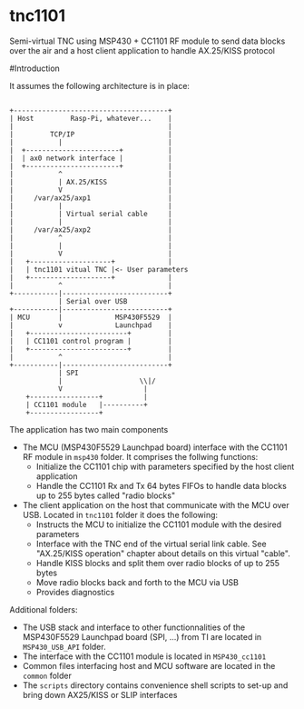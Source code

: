   tnc1101
=======

Semi-virtual TNC using MSP430 + CC1101 RF module to send data blocks over the air and a host client application to handle AX.25/KISS protocol

#Introduction

It assumes the following architecture is in place:
 <pre><code>
+--------------------------------------+
| Host         Rasp-Pi, whatever...    |
|                                      |
|         TCP/IP                       |
|           |                          |
|  +-----------------------+           |
|  | ax0 network interface |           |
|  +-----------------------+           |
|           ^                          |
|           | AX.25/KISS               |
|           V                          |
|     /var/ax25/axp1                   |
|           |                          |
|           | Virtual serial cable     | 
|           |                          |
|     /var/ax25/axp2                   |
|           ^                          |
|           |                          |
|           V                          |
|   +--------------------+             |
|   | tnc1101 vitual TNC |<- User parameters
|   +--------------------+             |
|           ^                          |
+-----------|--------------------------+
            | Serial over USB
+-----------|--------------------------+
| MCU       |             MSP430F5529  |
|           v             Launchpad    |
|   +------------------------+         |
|   | CC1101 control program |         |
|   +------------------------+         |
|           ^                          |
+-----------|--------------------------+
            | SPI
            |                   \\|/
            V                    |
    +-----------------+          |
    | CC1101 module   |----------+
    +-----------------+
</code></pre>

The application has two main components
  - The MCU (MSP430F5529 Launchpad board) interface with the CC1101 RF module in `msp430` folder. It comprises the follwing functions:
    - Initialize the CC1101 chip with parameters specified by the host client application
    - Handle the CC1101 Rx and Tx 64 bytes FIFOs to handle data blocks up to 255 bytes called "radio blocks"
  - The client application on the host that communicate with the MCU over USB. Located in `tnc1101` folder it does the following:
    - Instructs the MCU to initialize the CC1101 module with the desired parameters
    - Interface with the TNC end of the virtual serial link cable. See "AX.25/KISS operation" chapter about details on this virtual "cable".
    - Handle KISS blocks and split them over radio blocks of up to 255 bytes
    - Move radio blocks back and forth to the MCU via USB
    - Provides diagnostics

Additional folders:
  - The USB stack and interface to other functionnalities of the MSP430F5529 Launchpad board (SPI, ...) from TI are located in `MSP430_USB_API` folder.
  - The interface with the CC1101 module is located in `MSP430_cc1101`
  - Common files interfacing host and MCU software are located in the `common` folder
  - The `scripts` directory contains convenience shell scripts to set-up and bring down AX25/KISS or SLIP interfaces
